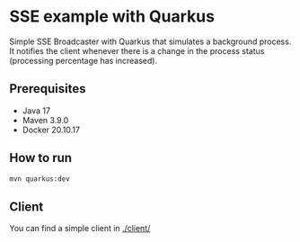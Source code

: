 # SSE example with Quarkus

Simple SSE Broadcaster with Quarkus that simulates a background process. It notifies the client whenever there is a change in the process status (processing percentage has increased).

## Prerequisites

- Java 17
- Maven 3.9.0
- Docker 20.10.17

## How to run

```bash
mvn quarkus:dev
```

## Client

You can find a simple client in [./client/](./client/)
